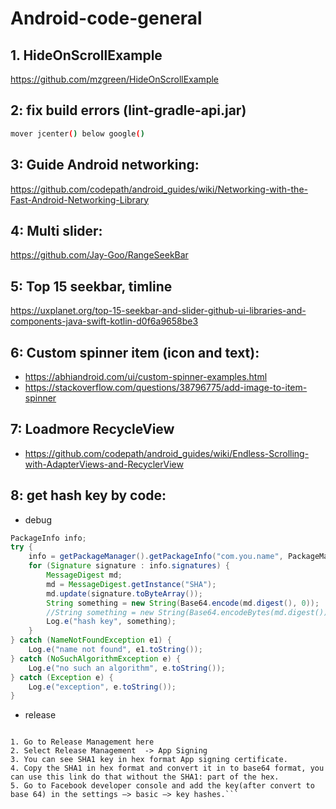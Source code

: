 # Android-code-general

## 1. HideOnScrollExample

https://github.com/mzgreen/HideOnScrollExample

## 2: fix build errors (lint-gradle-api.jar)

```sh
mover jcenter() below google()
```
## 3: Guide Android networking:
https://github.com/codepath/android_guides/wiki/Networking-with-the-Fast-Android-Networking-Library

## 4: Multi slider:
https://github.com/Jay-Goo/RangeSeekBar

## 5: Top 15 seekbar, timline
https://uxplanet.org/top-15-seekbar-and-slider-github-ui-libraries-and-components-java-swift-kotlin-d0f6a9658be3


## 6: Custom spinner item (icon and text):
- https://abhiandroid.com/ui/custom-spinner-examples.html
- https://stackoverflow.com/questions/38796775/add-image-to-item-spinner

## 7: Loadmore RecycleView
- https://github.com/codepath/android_guides/wiki/Endless-Scrolling-with-AdapterViews-and-RecyclerView

## 8: get hash key by code:
- debug
```java
PackageInfo info;
try {
    info = getPackageManager().getPackageInfo("com.you.name", PackageManager.GET_SIGNATURES);
    for (Signature signature : info.signatures) {
        MessageDigest md;
        md = MessageDigest.getInstance("SHA");
        md.update(signature.toByteArray());
        String something = new String(Base64.encode(md.digest(), 0));
        //String something = new String(Base64.encodeBytes(md.digest()));
        Log.e("hash key", something);
    }
} catch (NameNotFoundException e1) {
    Log.e("name not found", e1.toString());
} catch (NoSuchAlgorithmException e) {
    Log.e("no such an algorithm", e.toString());
} catch (Exception e) {
    Log.e("exception", e.toString());
}
```
- release
``` I have also experience an issue like by using the above HashKey the login works fine if I install the release APK directly to the device, But when I upload the APK to Play Store and install app from store then it shows the same Login failed error. The fix for this is as follows:

1. Go to Release Management here
2. Select Release Management  -> App Signing
3. You can see SHA1 key in hex format App signing certificate. 
4. Copy the SHA1 in hex format and convert it in to base64 format, you can use this link do that without the SHA1: part of the hex. 
5. Go to Facebook developer console and add the key(after convert to base 64) in the settings —> basic –> key hashes.```
